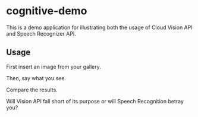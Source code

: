 # cognitive-demo

This is a demo application for illustrating both the usage of Cloud Vision API and Speech Recognizer API.

## Usage

First insert an image from your gallery.

Then, say what you see.

Compare the results.

Will Vision API fall short of its purpose or will Speech Recognition betray you?
